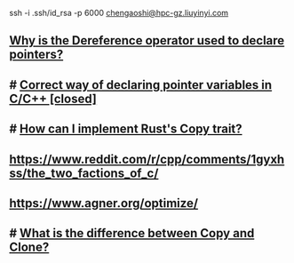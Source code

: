 ssh -i .ssh/id_rsa -p 6000    chengaoshi@hpc-gz.liuyinyi.com 
## [Why is the Dereference operator used to declare pointers?](https://stackoverflow.com/questions/69802392/why-is-the-dereference-operator-used-to-declare-pointers)
## # [Correct way of declaring pointer variables in C/C++ [closed]](https://stackoverflow.com/questions/6990726/correct-way-of-declaring-pointer-variables-in-c-c)
## # [How can I implement Rust's Copy trait?](https://stackoverflow.com/questions/35458562/how-can-i-implement-rusts-copy-trait)
## https://www.reddit.com/r/cpp/comments/1gyxhss/the_two_factions_of_c/
## https://www.agner.org/optimize/
## # [What is the difference between Copy and Clone?](https://stackoverflow.com/questions/31012923/what-is-the-difference-between-copy-and-clone)
<!--stackedit_data:
eyJoaXN0b3J5IjpbMzE4NDY4MDEyLDEzNzkzNDQ5OTksMTY2OT
g3NzgzMSwtMzQ5MzIyODQ5XX0=
-->